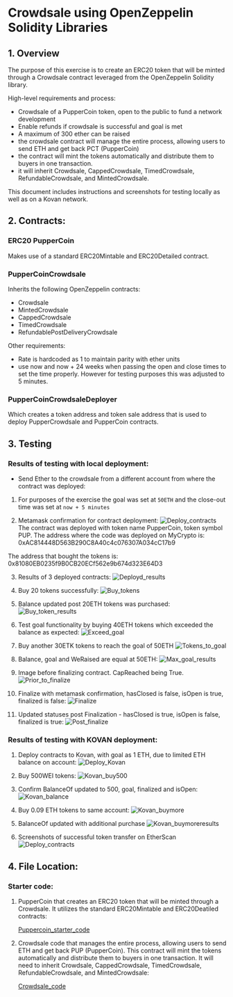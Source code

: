 # Crowdsale using OpenZeppelin Solidity Libraries

## 1. Overview 
The purpose of this exercise is to create an ERC20 token that will be minted through a Crowdsale contract leveraged from the OpenZeppelin Solidity library. </br>

High-level requirements and process:
   * Crowdsale of a PupperCoin token, open to the public to fund a network development
   * Enable refunds if crowdsale is successful and goal is met
   * A maximum of 300 ether can be raised
   * the crowdsale contract will manage the entire process, allowing users to send ETH and get back PCT (PupperCoin)
   * the contract will mint the tokens automatically and distribute them to buyers in one transaction.
   * it will inherit Crowdsale, CappedCrowdsale, TimedCrowdsale, RefundableCrowdsale, and MintedCrowdsale. </br>

This document includes instructions and screenshots for testing locally as well as on a Kovan network. </br>

## 2. Contracts:
### ERC20 PupperCoin
Makes use of a standard ERC20Mintable and ERC20Detailed contract.

### PupperCoinCrowdsale
Inherits the following OpenZeppelin contracts:
   * Crowdsale
   * MintedCrowdsale
   * CappedCrowdsale
   * TimedCrowdsale
   * RefundablePostDeliveryCrowdsale

Other requirements:
   * Rate is hardcoded as 1 to maintain parity with ether units
   * use now and now + 24 weeks when passing the open and close times to set the time properly. However for testing purposes this was adjusted to 5 minutes.

### PupperCoinCrowdsaleDeployer
Which creates a token address and token sale address that is used to deploy PupperCrowdsale and PupperCoin contracts. 

## 3. Testing

### Results of testing with local deployment:
* Send Ether to the crowdsale from a different account from where the contract was deployed: </br>

1. For purposes of the exercise the goal was set at `50ETH` and the close-out time was set at `now + 5 minutes`

2. Metamask confirmation for contract deployment:
![Deploy_contracts](./Images/PUP_01_deploy.png) </br>
The contract was deployed with token name PupperCoin, token symbol PUP.
The address where the code was deployed on MyCrypto is: 0xAC814448D563B290C8A40c4c076307A034cC17b9

The address that bought the tokens is: 0x81080EB0235f9B0CB20ECf562e9b674d323E64D3

3. Results of 3 deployed contracts: 
![Deployd_results](./Images/PUP_02_deployed.png)

4. Buy 20 tokens successfully: 
![Buy_tokens](./Images/PUP_03_buy20tokens.png)

5. Balance updated post 20ETH tokens was purchased:
![Buy_token_results](./Images/PUP_04_buy_results.png)

6. Test goal functionality by buying 40ETH tokens which exceeded the balance as expected:
![Exceed_goal](./Images/PUP_05_exceed_goal_40.png)

7. Buy another 30ETK tokens to reach the goal of 50ETH
![Tokens_to_goal](./Images/PUP_06_buy30tokens.png)

8. Balance, goal and WeRaised are equal at 50ETH:
![Max_goal_results](./Images/PUP_07_buy30and20_results.png)

9. Image before finalizing contract. CapReached being True.
![Prior_to_finalize](./Images/PUP_08_finalize_before.png)

10. Finalize with metamask confirmation, hasClosed is false, isOpen is true, finalized is false:
![Finalize](./Images/PUP_09_finalize.png)

11. Updated statuses post Finalization - hasClosed is true, isOpen is false, finalized is true:
![Post_finalize](./Images/PUP_10_finalize_after.png)</br>

### Results of testing with KOVAN deployment:</br>

1. Deploy contracts to Kovan, with goal as 1 ETH, due to limited ETH balance on account:
![Deploy_Kovan](./Images/Kovan_01_deploy.png) </br>

2. Buy 500WEI tokens:
![Kovan_buy500](./Images/Kovan_02_buy500wei.png)

3. Confirm BalanceOf updated to 500, goal, finalized and isOpen:
![Kovan_balance](./Images/Kovan_03_buyresults.png)

4. Buy 0.09 ETH tokens to same account:
![Kovan_buymore](./Images/Kovan_04_buy.png)

5. BalanceOf updated with additional purchase
![Kovan_buymoreresults](./Images/Kovan_05_buyresults.png)

6. Screenshots of successful token transfer on EtherScan
![Deploy_contracts](./Images/Kovan_06_EtherscanResults.png)

## 4. File Location:

### Starter code:
1. PupperCoin that creates an ERC20 token that will be minted through a Crowdsale. It utilizes the standard ERC20Mintable and ERC20Deatiled contracts: </br>

    [Puppercoin_starter_code](./Starter_code/PupperCoin.sol)

2. Crowdsale code that manages the entire process, allowing users to send ETH and get back PUP (PupperCoin). This contract will mint the tokens automatically and distribute them to buyers in one transaction. It will need to inherit Crowdsale, CappedCrowdsale, TimedCrowdsale, RefundableCrowdsale, and MintedCrowdsale: </br>

   [Crowdsale_code](./Starter_code/Crowdsale.sol)












